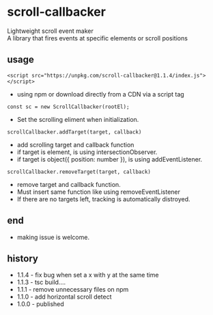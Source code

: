 # scroll-callbacker
Lightweight scroll event maker<br>
A library that fires events at specific elements or scroll positions

## usage
```
<script src="https://unpkg.com/scroll-callbacker@1.1.4/index.js"></script>
```
* using npm or download directly from a CDN via a script tag

```
const sc = new ScrollCallbacker(rootEl);
```
* Set the scrolling eliment when initialization.

```
scrollCallbacker.addTarget(target, callback)
```
* add scrolling target and callback function
* if target is element, is using intersectionObserver.
* if target is object({ position: number }), is using addEventListener.

```
scrollCallbacker.removeTarget(target, callback)
```
* remove target and callback function.
* Must insert same function like using removeEventListener
* If there are no targets left, tracking is automatically distroyed.

## end
* making issue is welcome.


## history
* 1.1.4 - fix bug when set a x with y at the same time
* 1.1.3 - tsc build....
* 1.1.1 - remove unnecessary files on npm
* 1.1.0 - add horizontal scroll detect
* 1.0.0 - published